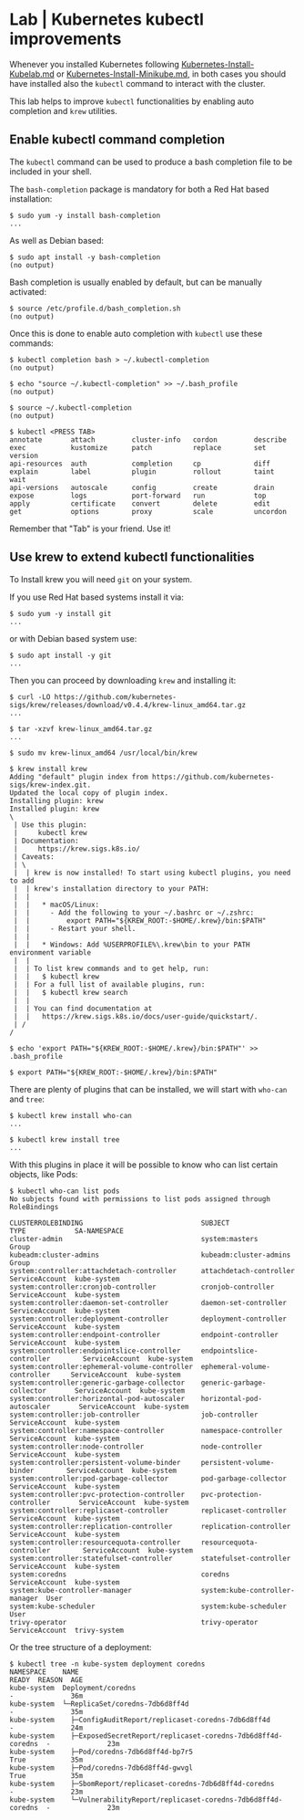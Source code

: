 # Lab | Kubernetes kubectl improvements

Whenever you installed Kubernetes following [Kubernetes-Install-Kubelab.md](Kubernetes-Install-Kubelab.md)
or [Kubernetes-Install-Minikube.md](Kubernetes-Install-Minikube.md), in both
cases you should have installed also the `kubectl` command to interact with the
cluster.

This lab helps to improve `kubectl` functionalities by enabling auto completion
and `krew` utilities.

## Enable kubectl command completion

The `kubectl` command can be used to produce a bash completion file to be
included in your shell.

The `bash-completion` package is mandatory for both a Red Hat based
installation:

```console
$ sudo yum -y install bash-completion
...
```

As well as Debian based:

```console
$ sudo apt install -y bash-completion
(no output)
```

Bash completion is usually enabled by default, but can be manually activated:

```console
$ source /etc/profile.d/bash_completion.sh
(no output)
```

Once this is done to enable auto completion with `kubectl` use these commands:

```console
$ kubectl completion bash > ~/.kubectl-completion
(no output)

$ echo "source ~/.kubectl-completion" >> ~/.bash_profile
(no output)

$ source ~/.kubectl-completion
(no output)

$ kubectl <PRESS TAB>
annotate       attach         cluster-info   cordon         describe       exec           kustomize      patch          replace        set            version
api-resources  auth           completion     cp             diff           explain        label          plugin         rollout        taint          wait
api-versions   autoscale      config         create         drain          expose         logs           port-forward   run            top
apply          certificate    convert        delete         edit           get            options        proxy          scale          uncordon
```

Remember that "Tab" is your friend. Use it!

## Use krew to extend kubectl functionalities

To Install krew you will need `git` on your system.

If you use Red Hat based systems install it via:

```console
$ sudo yum -y install git
...
```

or with Debian based system use:

```console
$ sudo apt install -y git
...
```

Then you can proceed by downloading `krew` and installing it:

```console
$ curl -LO https://github.com/kubernetes-sigs/krew/releases/download/v0.4.4/krew-linux_amd64.tar.gz
...

$ tar -xzvf krew-linux_amd64.tar.gz
...

$ sudo mv krew-linux_amd64 /usr/local/bin/krew

$ krew install krew
Adding "default" plugin index from https://github.com/kubernetes-sigs/krew-index.git.
Updated the local copy of plugin index.
Installing plugin: krew
Installed plugin: krew
\
 | Use this plugin:
 |     kubectl krew
 | Documentation:
 |     https://krew.sigs.k8s.io/
 | Caveats:
 | \
 |  | krew is now installed! To start using kubectl plugins, you need to add
 |  | krew's installation directory to your PATH:
 |  |
 |  |   * macOS/Linux:
 |  |     - Add the following to your ~/.bashrc or ~/.zshrc:
 |  |         export PATH="${KREW_ROOT:-$HOME/.krew}/bin:$PATH"
 |  |     - Restart your shell.
 |  |
 |  |   * Windows: Add %USERPROFILE%\.krew\bin to your PATH environment variable
 |  |
 |  | To list krew commands and to get help, run:
 |  |   $ kubectl krew
 |  | For a full list of available plugins, run:
 |  |   $ kubectl krew search
 |  |
 |  | You can find documentation at
 |  |   https://krew.sigs.k8s.io/docs/user-guide/quickstart/.
 | /
/

$ echo 'export PATH="${KREW_ROOT:-$HOME/.krew}/bin:$PATH"' >> .bash_profile

$ export PATH="${KREW_ROOT:-$HOME/.krew}/bin:$PATH"
```

There are plenty of plugins that can be installed, we will start with `who-can`
and `tree`:

```console
$ kubectl krew install who-can
...

$ kubectl krew install tree
...
```

With this plugins in place it will be possible to know who can list certain
objects, like Pods:

```console
$ kubectl who-can list pods
No subjects found with permissions to list pods assigned through RoleBindings

CLUSTERROLEBINDING                             SUBJECT                         TYPE            SA-NAMESPACE
cluster-admin                                  system:masters                  Group           
kubeadm:cluster-admins                         kubeadm:cluster-admins          Group           
system:controller:attachdetach-controller      attachdetach-controller         ServiceAccount  kube-system
system:controller:cronjob-controller           cronjob-controller              ServiceAccount  kube-system
system:controller:daemon-set-controller        daemon-set-controller           ServiceAccount  kube-system
system:controller:deployment-controller        deployment-controller           ServiceAccount  kube-system
system:controller:endpoint-controller          endpoint-controller             ServiceAccount  kube-system
system:controller:endpointslice-controller     endpointslice-controller        ServiceAccount  kube-system
system:controller:ephemeral-volume-controller  ephemeral-volume-controller     ServiceAccount  kube-system
system:controller:generic-garbage-collector    generic-garbage-collector       ServiceAccount  kube-system
system:controller:horizontal-pod-autoscaler    horizontal-pod-autoscaler       ServiceAccount  kube-system
system:controller:job-controller               job-controller                  ServiceAccount  kube-system
system:controller:namespace-controller         namespace-controller            ServiceAccount  kube-system
system:controller:node-controller              node-controller                 ServiceAccount  kube-system
system:controller:persistent-volume-binder     persistent-volume-binder        ServiceAccount  kube-system
system:controller:pod-garbage-collector        pod-garbage-collector           ServiceAccount  kube-system
system:controller:pvc-protection-controller    pvc-protection-controller       ServiceAccount  kube-system
system:controller:replicaset-controller        replicaset-controller           ServiceAccount  kube-system
system:controller:replication-controller       replication-controller          ServiceAccount  kube-system
system:controller:resourcequota-controller     resourcequota-controller        ServiceAccount  kube-system
system:controller:statefulset-controller       statefulset-controller          ServiceAccount  kube-system
system:coredns                                 coredns                         ServiceAccount  kube-system
system:kube-controller-manager                 system:kube-controller-manager  User            
system:kube-scheduler                          system:kube-scheduler           User            
trivy-operator                                 trivy-operator                  ServiceAccount  trivy-system
```

Or the tree structure of a deployment:

```console
$ kubectl tree -n kube-system deployment coredns
NAMESPACE    NAME                                                           READY  REASON  AGE
kube-system  Deployment/coredns                                             -              36m
kube-system  └─ReplicaSet/coredns-7db6d8ff4d                                -              35m
kube-system    ├─ConfigAuditReport/replicaset-coredns-7db6d8ff4d            -              24m
kube-system    ├─ExposedSecretReport/replicaset-coredns-7db6d8ff4d-coredns  -              23m
kube-system    ├─Pod/coredns-7db6d8ff4d-bp7r5                               True           35m
kube-system    ├─Pod/coredns-7db6d8ff4d-gwvgl                               True           35m
kube-system    ├─SbomReport/replicaset-coredns-7db6d8ff4d-coredns           -              23m
kube-system    └─VulnerabilityReport/replicaset-coredns-7db6d8ff4d-coredns  -              23m
```

